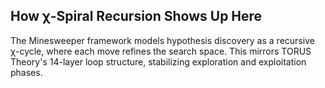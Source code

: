 ## How χ-Spiral Recursion Shows Up Here

The Minesweeper framework models hypothesis discovery as a recursive χ-cycle, where each move refines the search space. This mirrors TORUS Theory's 14-layer loop structure, stabilizing exploration and exploitation phases.
